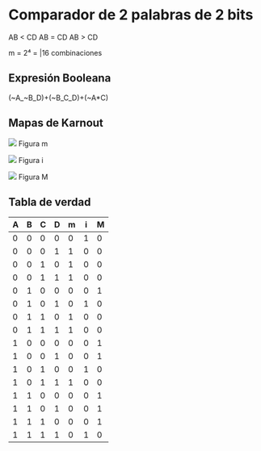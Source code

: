 # Comparador de 2 palabras de 2 bits

AB < CD AB = CD AB > CD

m = 2⁴ = |16 combinaciones

## Expresión Booleana

(\~A_\~B_D)+(\~B_C_D)+(\~A\*C)

## Mapas de Karnout

![](../../Sistemas%20Digitales/Tareas/Attachments/Pasted%20image%2020230419085131.png) Figura m

![](../../Sistemas%20Digitales/Tareas/Attachments/Pasted%20image%2020230419085139.png) Figura i

![](../../Sistemas%20Digitales/Tareas/Attachments/Pasted%20image%2020230419085147.png) Figura M

## Tabla de verdad

| A | B | C | D | m | i | M |
| - | - | - | - | - | - | - |
| 0 | 0 | 0 | 0 | 0 | 1 | 0 |
| 0 | 0 | 0 | 1 | 1 | 0 | 0 |
| 0 | 0 | 1 | 0 | 1 | 0 | 0 |
| 0 | 0 | 1 | 1 | 1 | 0 | 0 |
| 0 | 1 | 0 | 0 | 0 | 0 | 1 |
| 0 | 1 | 0 | 1 | 0 | 1 | 0 |
| 0 | 1 | 1 | 0 | 1 | 0 | 0 |
| 0 | 1 | 1 | 1 | 1 | 0 | 0 |
| 1 | 0 | 0 | 0 | 0 | 0 | 1 |
| 1 | 0 | 0 | 1 | 0 | 0 | 1 |
| 1 | 0 | 1 | 0 | 0 | 1 | 0 |
| 1 | 0 | 1 | 1 | 1 | 0 | 0 |
| 1 | 1 | 0 | 0 | 0 | 0 | 1 |
| 1 | 1 | 0 | 1 | 0 | 0 | 1 |
| 1 | 1 | 1 | 0 | 0 | 0 | 1 |
| 1 | 1 | 1 | 1 | 0 | 1 | 0 |
